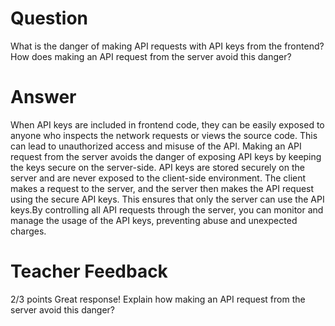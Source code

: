 # Question

What is the danger of making API requests with API keys from the frontend? How does making an API request from the server avoid this danger?

# Answer
When API keys are included in frontend code, they can be easily exposed to anyone who inspects the network requests or views the source code. This can lead to unauthorized access and misuse of the API. Making an API request from the server avoids the danger of exposing API keys by keeping the keys secure on the server-side. API keys are stored securely on the server and are never exposed to the client-side environment. The client makes a request to the server, and the server then makes the API request using the secure API keys. This ensures that only the server can use the API keys.By controlling all API requests through the server, you can monitor and manage the usage of the API keys, preventing abuse and unexpected charges.
# Teacher Feedback

2/3 points
Great response! Explain how making an API request from the server avoid this danger?